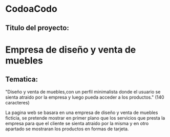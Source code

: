 # CodoaCodo

## Titulo del proyecto:
# Empresa de diseño y venta de muebles

## Tematica:
"Diseño y venta de muebles,con un perfil minimalista donde el usuario se sienta atraido por la empresa y luego pueda acceder a los productos." (140 caracteres)

La pagina web se basara en una empresa de diseño y venta de muebles ficticia,
se pretende mostrar en primer plano que los servicios que presta la empresa para 
que el cliente se sienta atraido por la misma y en otro apartado se mostraran los productos en formas de tarjeta.
